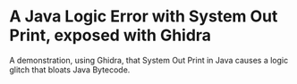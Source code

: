 # A Java Logic Error with System Out Print, exposed with Ghidra
A demonstration, using Ghidra, that System Out Print in Java causes a logic glitch that bloats Java Bytecode. 
